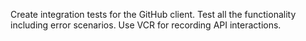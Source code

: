 Create integration tests for the GitHub client.
Test all the functionality including error scenarios.
Use VCR for recording API interactions.